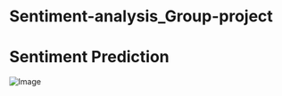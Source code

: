 # Sentiment-analysis_Group-project

  # **Sentiment Prediction**
![Image](https://github.com/user-attachments/assets/dfb1cf50-b589-40ea-b8cc-890488998586)
